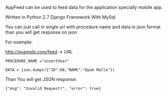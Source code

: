 


AppFeed can be used to feed data for the application specially mobile app.

Written in Python 2.7 Django Framework With MySql

You can just call in single url with procedure name and data in json format than you will get response on json

For example:

http://example.com/feed -> URL

`PROCEDURE_NAME ="insertUser"`
          
`DATA = json.dumps({"ID":88,"NAME":"Dpak Malla"})`
        
Than You will get JSON response:
      
`{"msg": "Invalid Request!", "error": true}`

